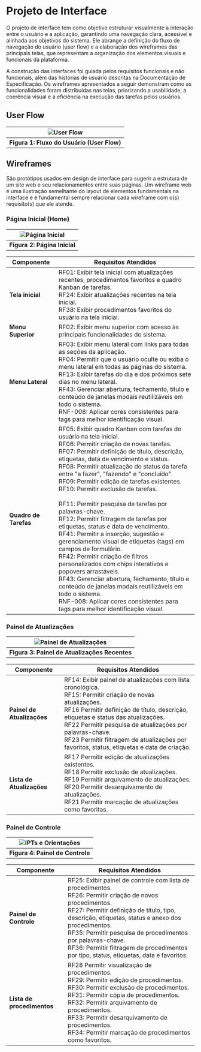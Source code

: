 # Projeto de Interface

O projeto de interface tem como objetivo estruturar visualmente a interação entre o usuário e a aplicação, garantindo uma navegação clara, acessível e alinhada aos objetivos do sistema. Ele abrange a definição do fluxo de navegação do usuário (user flow) e a elaboração dos wireframes das principais telas, que representam a organização dos elementos visuais e funcionais da plataforma.

A construção das interfaces foi guiada pelos requisitos funcionais e não funcionais, além das histórias de usuário descritas na Documentação de Especificação. Os wireframes apresentados a seguir demonstram como as funcionalidades foram distribuídas nas telas, priorizando a usabilidade, a coerência visual e a eficiência na execução das tarefas pelos usuários.

## User Flow
| ![User Flow](https://github.com/user-attachments/assets/aec45b5a-79a1-47ea-ab33-e1c9691b2e3e) |
|:--------------------------------------------------------------------------------------------:|
| **Figura 1: Fluxo do Usuário (User Flow)**                                                  |

## Wireframes

São protótipos usados em design de interface para sugerir a estrutura de um site web e seu relacionamentos entre suas páginas. Um wireframe web é uma ilustração semelhante do layout de elementos fundamentais na interface e é fundamental sempre relacionar cada wireframe com o(s) requisito(s) que ele atende.

### Página Inicial (Home)
|![Página Inicial](https://github.com/user-attachments/assets/560e2ed4-dd66-4cdc-a7e4-73afc4b2f191)|
|:--------------------------------------------------------------------------------------------:|
| **Figura 2: Página Inicial**                                                  |

| **Componente**               | **Requisitos Atendidos**                                                                 |
|------------------------------|------------------------------------------------------------------------------------------|
| **Tela inicial**              | RF01: Exibir tela inicial com atualizações recentes, procedimentos favoritos e quadro Kanban de tarefas.<br>RF24: Exibir atualizações recentes na tela inicial.<br>RF38: Exibir procedimentos favoritos do usuário na tela inicial.
| **Menu Superior** | RF02: Exibir menu superior com acesso às principais funcionalidades do sistema.|
| **Menu Lateral**              | RF03: Exibir menu lateral com links para todas as seções da aplicação.<br>RF04: Permitir que o usuário oculte ou exiba o menu lateral em todas as páginas do sistema.<br>RF13: Exibir tarefas do dia e dos próximos sete dias no menu lateral.<br>RF43: Gerenciar abertura, fechamento, título e conteúdo de janelas modais reutilizáveis em todo o sistema.<br>RNF-008: Aplicar cores consistentes para tags para melhor identificação visual.
| **Quadro de Tarefas** | RF05: Exibir quadro Kanban com tarefas do usuário na tela inicial.<br>RF06: Permitir criação de novas tarefas.<br>RF07: Permitir definição de título, descrição, etiquetas, data de vencimento e status.<br>RF08: Permitir atualização do status da tarefa entre "a fazer", "fazendo" e "concluído".<br>RF09: Permitir edição de tarefas existentes.<br>RF10: Permitir exclusão de tarefas.<br><br>RF11: Permitir pesquisa de tarefas por palavras-chave.<br>RF12:	Permitir filtragem de tarefas por etiquetas, status e data de vencimento.<br>RF41: Permitir a inserção, sugestão e gerenciamento visual de etiquetas (tags) em campos de formulário.<br>RF42: Permitir criação de filtros personalizados com chips interativos e popovers arrastáveis.<br>RF43: Gerenciar abertura, fechamento, título e conteúdo de janelas modais reutilizáveis em todo o sistema.<br>RNF-008: Aplicar cores consistentes para tags para melhor identificação visual. |

### Painel de Atualizações
| ![Painel de Atualizações](https://github.com/user-attachments/assets/913f393a-14b2-46ff-999e-b723b663dfc7) |
|:--------------------------------------------------------------------------------------------:|
| **Figura 3: Painel de Atualizações Recentes**                                                  |

| **Componente**               | **Requisitos Atendidos**                                                                 |
|------------------------------|------------------------------------------------------------------------------------------|
| **Painel de Atualizações**    | RF14:	Exibir painel de atualizações com lista cronológica.<br>RF15:	Permitir criação de novas atualizações.<br>RF16	Permitir definição de título, descrição, etiquetas e status das atualizações.<br>RF22	Permitir pesquisa de atualizações por palavras-chave.<br>RF23	Permitir filtragem de atualizações por favoritos, status, etiquetas e data de criação. |
| **Lista de Atualizações** | RF17	Permitir edição de atualizações existentes.<br>RF18	Permitir exclusão de atualizações.<br>RF19	Permitir arquivamento de atualizações.<br>RF20	Permitir desarquivamento de atualizações.<br>RF21	Permitir marcação de atualizações como favoritas. |

### Painel de Controle
| ![IPTs e Orientações](https://github.com/user-attachments/assets/c1a4a1ce-0634-4784-83ee-d6230d7fab69)|
|:--------------------------------------------------------------------------------------------:|
| **Figura 4: Painel de Controle**                                                   |

| **Componente**               | **Requisitos Atendidos**                                                                 |
|------------------------------|------------------------------------------------------------------------------------------|
| **Painel de Controle** | RF25:	Exibir painel de controle com lista de procedimentos.<br>RF26:	Permitir criação de novos procedimentos.<br>RF27:	Permitir definição de título, tipo, descrição, etiquetas, status e anexo dos procedimentos.<br>RF35:	Permitir pesquisa de procedimentos por palavras-chave.<br>RF36:	Permitir filtragem de procedimentos por tipo, status, etiquetas, data e favoritos.	 |
| **Lista de procedimentos** | RF28	Permitir visualização de procedimentos.<br>	RF29:	Permitir edição de procedimentos.<br>RF30:	Permitir exclusão de procedimentos.<br>RF31:	Permitir cópia de procedimentos.<br>RF32:	Permitir arquivamento de procedimentos.	<br>RF33:	Permitir desarquivamento de procedimentos.<br>RF34:	Permitir marcação de procedimentos como favoritos.|

